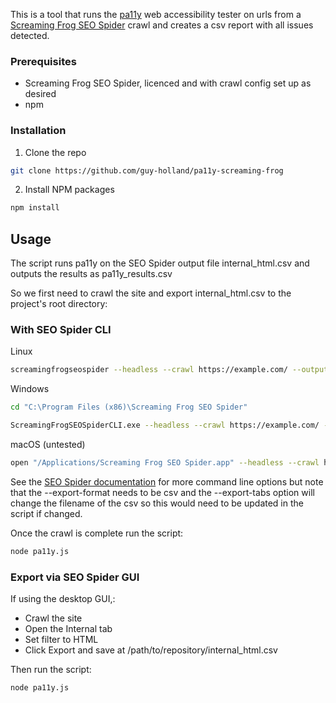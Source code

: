 This is a tool that runs the [pa11y](https://github.com/pa11y/pa11y) web accessibility tester on urls from a [Screaming Frog SEO Spider](https://www.screamingfrog.co.uk/seo-spider/) crawl and creates a csv report with all issues detected.

### Prerequisites

* Screaming Frog SEO Spider, licenced and with crawl config set up as desired
* npm

### Installation

1. Clone the repo

```sh
git clone https://github.com/guy-holland/pa11y-screaming-frog
```

2. Install NPM packages

```sh
npm install
```

## Usage

The script runs pa11y on the SEO Spider output file internal_html.csv and outputs the results as pa11y_results.csv

So we first need to crawl the site and export internal_html.csv to the project's root directory:

### With SEO Spider CLI

Linux

```sh
screamingfrogseospider --headless --crawl https://example.com/ --output-folder "/path/to/repository" --overwrite --export-tabs "Internal:HTML" --export-format csv
```

Windows

```sh
cd "C:\Program Files (x86)\Screaming Frog SEO Spider"

ScreamingFrogSEOSpiderCLI.exe --headless --crawl https://example.com/ --output-folder "/path/to/repository" --overwrite --export-tabs "Internal:HTML" --export-format csv
```

macOS (untested)

```sh
open "/Applications/Screaming Frog SEO Spider.app" --headless --crawl https://example.com/ --output-folder "/path/to/repository" --overwrite --export-tabs "Internal:HTML" --export-format csv
```

See the [SEO Spider documentation](https://www.screamingfrog.co.uk/seo-spider/user-guide/general/#commandlineoptions) for more command line options but note that the --export-format needs to be csv and the --export-tabs option will change the filename of the csv so this would need to be updated in the script if changed.

Once the crawl is complete run the script:

```sh
node pa11y.js
```

### Export via SEO Spider GUI

If using the desktop GUI,:

* Crawl the site
* Open the Internal tab
* Set filter to HTML
* Click Export and save at /path/to/repository/internal_html.csv

Then run the script:

```sh
node pa11y.js
```

